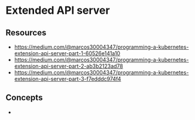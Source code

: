# Extended API server

## Resources

- https://medium.com/@marcos30004347/programming-a-kubernetes-extension-api-server-part-1-60526e141a10
- https://medium.com/@marcos30004347/programming-a-kubernetes-extension-api-server-part-2-ab3b2123ad78
- https://medium.com/@marcos30004347/programming-a-kubernetes-extension-api-server-part-3-f7edddc974f4

## Concepts

- 